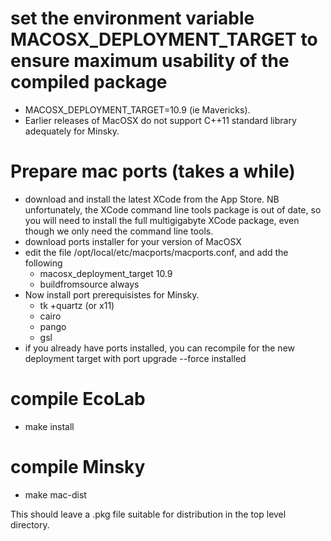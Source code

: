 # set the environment variable MACOSX_DEPLOYMENT_TARGET to ensure maximum usability of the compiled package
 - MACOSX_DEPLOYMENT_TARGET=10.9 (ie Mavericks).
 - Earlier releases of MacOSX do not support C++11 standard library adequately for Minsky.

# Prepare mac ports (takes a while)
- download and install the latest XCode from the App Store. 
NB unfortunately, the XCode command line tools package is out of date, so you will need to install the full multigigabyte XCode package, even though we only need the command line tools.
- download ports installer for your version of MacOSX
- edit the file /opt/local/etc/macports/macports.conf, and add the following
  - macosx_deployment_target 10.9
  - buildfromsource         always
- Now install port prerequisistes for Minsky. 
  - tk +quartz (or x11)
  - cairo
  - pango
  - gsl
- if you already have ports installed, you can recompile for the new deployment target with
  port upgrade --force installed

  
# compile EcoLab
  - make install
  
# compile Minsky
  - make mac-dist
  
This should leave a .pkg file suitable for distribution in the top level directory.
